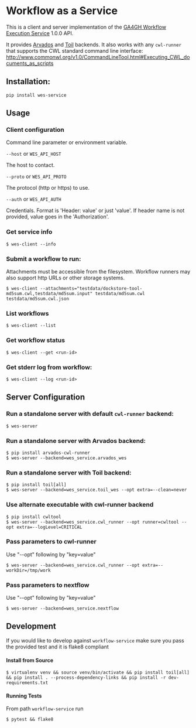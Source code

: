 # Workflow as a Service

This is a client and server implementation of the [GA4GH Workflow
Execution Service](https://github.com/ga4gh/workflow-execution-schemas) 1.0.0 API.

It provides [Arvados](https://arvados.org/) and [Toil](http://toil.ucsc-cgl.org/) backends.  It
also works with any `cwl-runner` that supports the CWL standard command line
interface: http://www.commonwl.org/v1.0/CommandLineTool.html#Executing_CWL_documents_as_scripts

## Installation:

```
pip install wes-service
```

## Usage

### Client configuration

Command line parameter or environment variable.

`--host` or `WES_API_HOST`

The host to contact.

`--proto` or `WES_API_PROTO`

The protocol (http or https) to use.

`--auth` or `WES_API_AUTH`

Credentials.  Format is 'Header: value' or just 'value'.  If header name is not provided, value goes in the 'Authorization'.

### Get service info

```
$ wes-client --info
```

### Submit a workflow to run:

Attachments must be accessible from the filesystem.  Workflow runners may also support http URLs or other storage systems.

```
$ wes-client --attachments="testdata/dockstore-tool-md5sum.cwl,testdata/md5sum.input" testdata/md5sum.cwl testdata/md5sum.cwl.json
```

### List workflows

```
$ wes-client --list
```

### Get workflow status

```
$ wes-client --get <run-id>
```

### Get stderr log from workflow:

```
$ wes-client --log <run-id>
```

## Server Configuration

### Run a standalone server with default `cwl-runner` backend:

```
$ wes-server
```

### Run a standalone server with Arvados backend:

```
$ pip install arvados-cwl-runner
$ wes-server --backend=wes_service.arvados_wes
```

### Run a standalone server with Toil backend:

```
$ pip install toil[all]
$ wes-server --backend=wes_service.toil_wes --opt extra=--clean=never
```

### Use alternate executable with cwl-runner backend

```
$ pip install cwltool
$ wes-server --backend=wes_service.cwl_runner --opt runner=cwltool --opt extra=--logLevel=CRITICAL
```

### Pass parameters to cwl-runner

Use "--opt" following by "key=value"

```
$ wes-server --backend=wes_service.cwl_runner --opt extra=--workDir=/tmp/work
```


### Pass parameters to nextflow

Use "--opt" following by "key=value"

```
$ wes-server --backend=wes_service.nextflow
```


## Development
If you would like to develop against `workflow-service` make sure you pass the provided test and it is flake8 compliant

#### Install from Source

```
$ virtualenv venv && source venv/bin/activate && pip install toil[all] && pip install . --process-dependency-links && pip install -r dev-requirements.txt
```

#### Running Tests
From path `workflow-service` run

```
$ pytest && flake8
```
